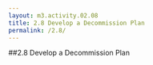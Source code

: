 ```yaml
---
layout: m3.activity.02.08
title: 2.8 Develop a Decommission Plan
permalink: /2.8/
---
```

##2.8 Develop a Decommission Plan
